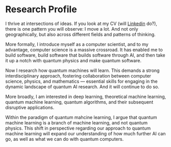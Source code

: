 # Research Profile

I thrive at intersections of ideas. If you look at my CV (will [Linkedin](https://www.linkedin.com/in/lirandepira/) do?), there is one pattern you will observe: I move a lot. And not only geographically, but also across different fields and patterns of thinking.

More formally, I introduce myself as a computer scientist, and to my advantage, computer science is a massive crossroad. It has enabled me to build software, build software that builds software through AI, and then take it up a notch with quantum physics and make quantum software.

Now I research how quantum machines will learn. This demands a strong interdisciplinary approach, fostering collaboration between computer science, physics, and mathematics — essential skills for engaging in the dynamic landscape of quantum AI research. And it will continue to do so.

More broadly, I am interested in deep learning, theoretical machine learning, quantum machine learning, quantum algorithms, and their subsequent disruptive applications.

Within the paradigm of quantum mahcine learning, I argue that quantum machine learning is a branch of machine learning, and not quantum physics. This shift in perspective regarding our approach to quantum machine learning will expand our understanding of how much further AI can go, as well as what we can do with quantum computers.
